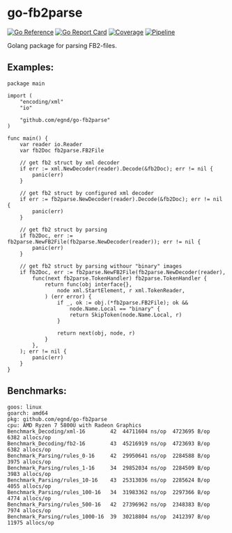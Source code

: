 # go-fb2parse

[![Go Reference](https://pkg.go.dev/badge/github.com/egnd/go-fb2parse.svg)](https://pkg.go.dev/github.com/egnd/go-fb2parse)
[![Go Report Card](https://goreportcard.com/badge/github.com/egnd/go-fb2parse)](https://goreportcard.com/report/github.com/egnd/go-fb2parse)
[![Coverage](https://gocover.io/_badge/github.com/egnd/go-fb2parse)](https://gocover.io/github.com/egnd/go-fb2parse)
[![Pipeline](https://github.com/egnd/go-fb2parse/actions/workflows/pipeline.yml/badge.svg)](https://github.com/egnd/go-fb2parse/actions?query=workflow%3APipeline)

Golang package for parsing FB2-files.

## Examples:
```golang
package main

import (
	"encoding/xml"
	"io"

	"github.com/egnd/go-fb2parse"
)

func main() {
	var reader io.Reader
	var fb2Doc fb2parse.FB2File

	// get fb2 struct by xml decoder
	if err := xml.NewDecoder(reader).Decode(&fb2Doc); err != nil {
		panic(err)
	}

	// get fb2 struct by configured xml decoder
	if err := fb2parse.NewDecoder(reader).Decode(&fb2Doc); err != nil {
		panic(err)
	}

	// get fb2 struct by parsing
	if fb2Doc, err := fb2parse.NewFB2File(fb2parse.NewDecoder(reader)); err != nil {
		panic(err)
	}

	// get fb2 struct by parsing withour "binary" images
	if fb2Doc, err := fb2parse.NewFB2File(fb2parse.NewDecoder(reader),
		func(next fb2parse.TokenHandler) fb2parse.TokenHandler {
			return func(obj interface{},
				node xml.StartElement, r xml.TokenReader,
			) (err error) {
				if _, ok := obj.(*fb2parse.FB2File); ok &&
					node.Name.Local == "binary" {
					return SkipToken(node.Name.Local, r)
				}

				return next(obj, node, r)
			}
		},
	); err != nil {
		panic(err)
	}
}
```

## Benchmarks:
```
goos: linux
goarch: amd64
pkg: github.com/egnd/go-fb2parse
cpu: AMD Ryzen 7 5800U with Radeon Graphics         
Benchmark_Decoding/xml-16        42  44711604 ns/op  4723695 B/op   6382 allocs/op
Benchmark_Decoding/fb2-16        43  45216919 ns/op  4723693 B/op   6382 allocs/op
Benchmark_Parsing/rules_0-16     42  29950641 ns/op  2284588 B/op   3975 allocs/op
Benchmark_Parsing/rules_1-16     34  29852034 ns/op  2284509 B/op   3983 allocs/op
Benchmark_Parsing/rules_10-16    43  25313036 ns/op  2285624 B/op   4055 allocs/op
Benchmark_Parsing/rules_100-16   34  31983362 ns/op  2297366 B/op   4774 allocs/op
Benchmark_Parsing/rules_500-16   42  27396962 ns/op  2348383 B/op   7974 allocs/op
Benchmark_Parsing/rules_1000-16  39  30218804 ns/op  2412397 B/op  11975 allocs/op
```